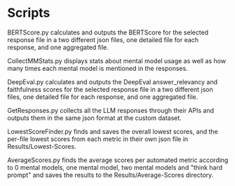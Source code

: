 # Scripts

BERTScore.py calculates and outputs the BERTScore for the selected response file in a two different json files, one detailed file for each response, and one aggregated file.

CollectMMStats.py displays stats about mental model usage as well as how many times each mental model is mentioned in the responses.

DeepEval.py calculates and outputs the DeepEval answer_relevancy and faithfulness scores for the selected response file in a two different json files, one detailed file for each response, and one aggregated file.

GetResponses.py collects all the LLM responses through their APIs and outputs them in the same json format at the custom dataset.

LowestScoreFinder.py finds and saves the overall lowest scores, and the per-file lowest scores from each metric in their own json file in Results/Lowest-Scores.

AverageScores.py finds the average scores per automated metric according to 0 mental models, one mental model, two mental models and "think hard prompt" and saves the results to the Results/Average-Scores directory.